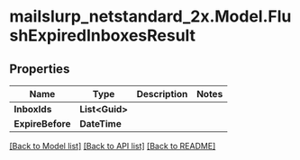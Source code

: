 # mailslurp_netstandard_2x.Model.FlushExpiredInboxesResult

## Properties

Name | Type | Description | Notes
------------ | ------------- | ------------- | -------------
**InboxIds** | **List&lt;Guid&gt;** |  | 
**ExpireBefore** | **DateTime** |  | 

[[Back to Model list]](../README#documentation-for-models) [[Back to API list]](../README#documentation-for-api-endpoints) [[Back to README]](../README)

